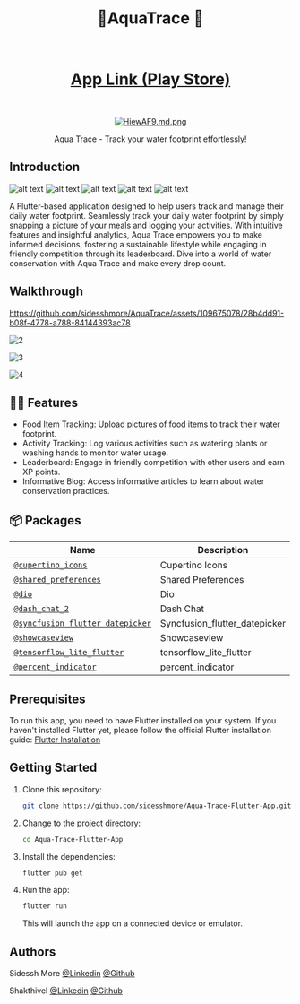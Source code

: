 <h1 align="center">  📲AquaTrace  🌊 </h1> <br>
<p align="center">
<h1 align="center"> <a href="https://play.google.com/store/search?q=Aqua%20Trace&c=apps"> App Link (Play Store)   </h1></a><br>
</p>

<p align="center">
 <a href="https://pbs.twimg.com/media/GLwgHwIXMAAUBrS?format=jpg&name=small">
    <img src="https://pbs.twimg.com/media/GLwgHwIXMAAUBrS?format=jpg&name=medium" alt="HiewAF9.md.png" border="0">
  </a>
<p align="center">
  Aqua Trace - Track your water footprint effortlessly!
</p>


## Introduction
![alt text](https://img.shields.io/badge/Flutter-white?style=for-the-badge&logo=flutter&logoColor=02569B) 
![alt text](https://img.shields.io/badge/Firebase-FFFFFF?style=for-the-badge&logo=Firebase) 
![alt text](https://img.shields.io/badge/Express.js-white?style=for-the-badge)
![alt text](https://img.shields.io/badge/PostgreSQL-white?style=for-the-badge&logo=postgresql&logoColor=316192)
![alt text](https://img.shields.io/badge/TensorFlow-white?style=for-the-badge&logo=tensorflow&logoColor=FF6F00)


 A Flutter-based application designed to help users track and manage their daily water footprint. Seamlessly track your daily water footprint by simply snapping a picture of your meals and logging your activities. With intuitive features and insightful analytics, Aqua Trace empowers you to make informed decisions, fostering a sustainable lifestyle while engaging in friendly competition through its leaderboard. Dive into a world of water conservation with Aqua Trace and make every drop count.


## Walkthrough


https://github.com/sidesshmore/AquaTrace/assets/109675078/28b4dd91-b08f-4778-a788-84144393ac78

![2](https://res.cloudinary.com/dgyvdwda7/image/upload/v1714320966/nvdepq8f8wcl39nzjdtt.jpg)

![3](https://res.cloudinary.com/dgyvdwda7/image/upload/v1714321013/engmio20x7ptblykd9ux.jpg)

![4](https://res.cloudinary.com/dgyvdwda7/image/upload/v1714321043/zhq3z3gpxos1s9pniy0s.jpg)


## 💬💡 Features


- Food Item Tracking: Upload pictures of food items to track their water footprint.
- Activity Tracking: Log various activities such as watering plants or washing hands to monitor water usage.
- Leaderboard: Engage in friendly competition with other users and earn XP points.
- Informative Blog: Access informative articles to learn about water conservation practices.


## 📦 Packages

| Name | Description |
| --- | --- |
| [`@cupertino_icons`](https://pub.dev/packages/cupertino_icons) | Cupertino Icons |
| [`@shared_preferences`](https://pub.dev/packages/shared_preferences) | Shared Preferences |
| [`@dio`](https://pub.dev/packages/dio) | Dio |
| [`@dash_chat_2`](https://pub.dev/packages/dash_chat_2) | Dash Chat |
| [`@syncfusion_flutter_datepicker`](https://pub.dev/packages/syncfusion_flutter_datepicker) | Syncfusion_flutter_datepicker |
| [`@showcaseview`](https://pub.dev/packages/showcaseview) | Showcaseview |
| [`@tensorflow_lite_flutter`](https://pub.dev/packages/tensorflow_lite_flutter) | tensorflow_lite_flutter |
| [`@percent_indicator`](https://pub.dev/packages/percent_indicator) | percent_indicator |


## Prerequisites

To run this app, you need to have Flutter installed on your system. If you haven't installed Flutter yet, please follow the official Flutter installation guide: [Flutter Installation](https://flutter.dev/docs/get-started/install)

## Getting Started

1. Clone this repository:

   ```bash
   git clone https://github.com/sidesshmore/Aqua-Trace-Flutter-App.git
   ```

2. Change to the project directory:

   ```bash
   cd Aqua-Trace-Flutter-App
   ```

3. Install the dependencies:

   ```bash
   flutter pub get
   ```

4. Run the app:

   ```bash
   flutter run
   ```

   This will launch the app on a connected device or emulator.


## Authors

Sidessh More [@Linkedin](https://www.linkedin.com/in/sidessh/)   [@Github](https://github.com/sidesshmore)

Shakthivel   [@Linkedin](https://www.linkedin.com/in/shakthivel2802/)   [@Github](https://github.com/SHAKTHI-VEL)
